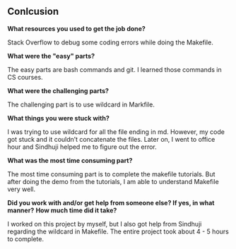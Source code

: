 
## Conlcusion

**What resources you used to get the job done?**

Stack Overflow to debug some coding errors while doing the Makefile.

**What were the "easy" parts?**

The easy parts are bash commands and git. I learned those commands in CS courses.

**What were the challenging parts?**

The challenging part is to use wildcard in Markfile.

**What things you were stuck with?**

I was trying to use wildcard for all the file ending in md. However, my code got stuck and it couldn’t concatenate the files. Later on, I went to office hour and Sindhuji helped me to figure out the error.


**What was the most time consuming part?**

The most time consuming part is to complete the makefile tutorials. But after doing the demo from the tutorials, I am able to understand Makefile very well. 

**Did you work with and/or get help from someone else? If yes, in what manner?**
**How much time did it take?**

I worked on this project by myself, but I also got help from Sindhuji regarding the wildcard in Makefile. The entire project took about 4 - 5 hours to complete. 